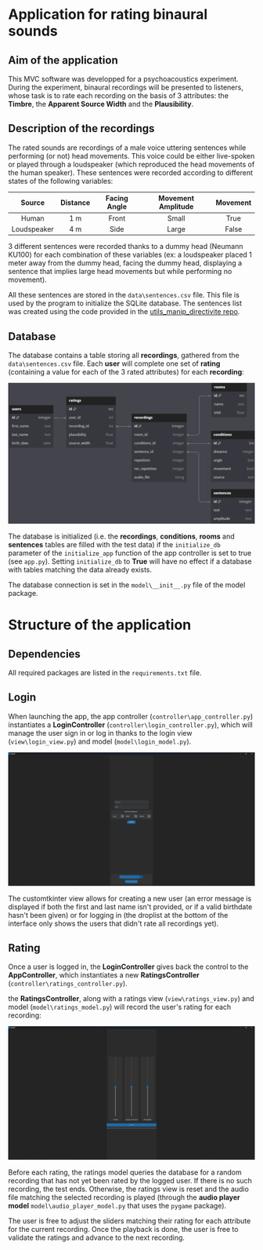 # Application for rating binaural sounds

## Aim of the application

This MVC software was developped for a psychoacoustics experiment. During the experiment, binaural recordings will be presented to listeners, whose task is to rate each recording on the basis of 3 attributes: the **Timbre**, the **Apparent Source Width** and the **Plausibility**.

## Description of the recordings

The rated sounds are recordings of a male voice uttering sentences while performing (or not) head movements. This voice could be either live-spoken or played through a loudspeaker (which reproduced the head movements of the human speaker). These sentences were recorded according to different states of the following variables:

|Source|Distance|Facing Angle|Movement Amplitude|Movement|
|:---:|:---:|:---:|:---:|:---:|
|Human|1 m|Front|Small|True|
|Loudspeaker|4 m|Side|Large|False|

3 different sentences were recorded thanks to a dummy head (Neumann KU100) for each combination of these variables (ex: a loudspeaker placed 1 meter away from the dummy head, facing the dummy head, displaying a sentence that implies large head movements but while performing no movement).

All these sentences are stored in the `data\sentences.csv` file. This file is used by the program to initialize the SQLite database. The sentences list was created using the code provided in the [utils_manip_directivite repo](https://github.com/Gautzilla/utils_manip_directivite).

## Database

The database contains a table storing all **recordings**, gathered from the `data\sentences.csv` file. Each **user** will complete one set of **rating** (containing a value for each of the 3 rated attributes) for each **recording**:

![data\assets\database.png](data\assets\database.png)

The database is initialized (i.e. the **recordings**, **conditions**, **rooms** and **sentences** tables are filled with the test data) if the `initialize_db` parameter of the `initialize_app` function of the app controller is set to true (see `app.py`). Setting `initialize_db` to **True** will have no effect if a database with tables matching the data already exists.

The database connection is set in the `model\__init__.py` file of the model package.

# Structure of the application

## Dependencies

All required packages are listed in the `requirements.txt` file.

## Login 

When launching the app, the app controller (`controller\app_controller.py`) instantiates a **LoginController** (`controller\login_controller.py`), which will manage the user sign in or log in thanks to the login view (`view\login_view.py`) and model (`model\login_model.py`).

![Login view](data\assets\login.png)

The customtkinter view allows for creating a new user (an error message is displayed if both the first and last name isn't provided, or if a valid birthdate hasn't been given) or for logging in (the droplist at the bottom of the interface only shows the users that didn't rate all recordings yet).

## Rating

Once a user is logged in, the **LoginController** gives back the control to the **AppController**, which instantiates a new **RatingsController** (`controller\ratings_controller.py`). 

the **RatingsController**, along with a ratings view (`view\ratings_view.py`) and model (`model\ratings_model.py`) will record the user's rating for each recording:

![Ratings view](data\assets\ratings.png)

Before each rating, the ratings model queries the database for a random recording that has not yet been rated by the logged user. If there is no such recording, the test ends. Otherwise, the ratings view is reset and the audio file matching the selected recording is played (through the **audio player model** `model\audio_player_model.py` that uses the `pygame` package). 

The user is free to adjust the sliders matching their rating for each attribute for the current recording. Once the playback is done, the user is free to validate the ratings and advance to the next recording.
